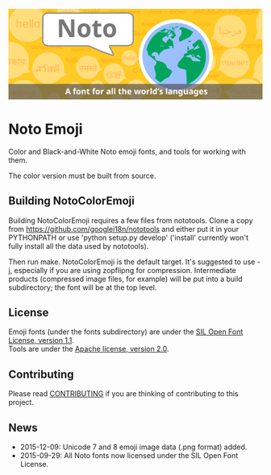 ![Noto](images/noto.png)
# Noto Emoji
Color and Black-and-White Noto emoji fonts, and tools for working with them.

The color version must be built from source.

## Building NotoColorEmoji

Building NotoColorEmoji requires a few files from nototools.  Clone a copy from
https://github.com/googlei18n/nototools and either put it in your PYTHONPATH or
use 'python setup.py develop' ('install' currently won't fully install all the
data used by nototools).

Then run make.  NotoColorEmoji is the default target.  It's suggested to use -j,
especially if you are using zopflipng for compression.  Intermediate products
(compressed image files, for example) will be put into a build subdirectory; the
font will be at the top level.

## License

Emoji fonts (under the fonts subdirectory) are under the
[SIL Open Font License, version 1.1](fonts/LICENSE).<br/>
Tools are under the [Apache license, version 2.0](./LICENSE).

## Contributing

Please read [CONTRIBUTING](CONTRIBUTING.md) if you are thinking of contributing to this project.

## News

* 2015-12-09: Unicode 7 and 8 emoji image data (.png format) added.
* 2015-09-29: All Noto fonts now licensed under the SIL Open Font License.
